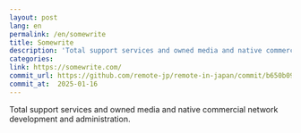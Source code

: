 ```yaml
---
layout: post
lang: en
permalink: /en/somewrite
title: Somewrite
description: 'Total support services and owned media and native commercial network development and administration.'
categories: 
link: https://somewrite.com/
commit_url: https://github.com/remote-jp/remote-in-japan/commit/b650b0994970e1784f9df7f676d17574b0470674
commit_at:  2025-01-16
---
```


<p>Total support services and owned media and native commercial network development and administration.</p>

